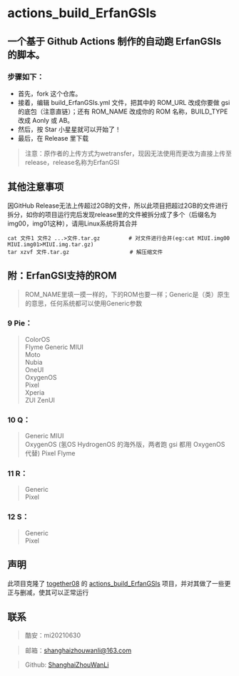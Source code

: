 # actions_build_ErfanGSIs  

## 一个基于 Github Actions 制作的自动跑 ErfanGSIs 的脚本。 
### 步骤如下： 
- 首先，fork 这个仓库。 
- 接着，编辑 build_ErfanGSIs.yml 文件，把其中的 ROM_URL 改成你要做 gsi 的底包（注意直链）；还有 ROM_NAME 改成你的 ROM 名称，BUILD_TYPE 改成 Aonly 或 AB。 
- 然后，按 Star 小星星就可以开始了！ 
- 最后，在 Release 里下载

> 注意：原作者的上传方式为wetransfer，现因无法使用而更改为直接上传至release，release名称为ErfanGSI

## 其他注意事项 ##
因GitHub Release无法上传超过2GB的文件，所以此项目把超过2GB的文件进行拆分，如你的项目运行完后发现release里的文件被拆分成了多个（后缀名为img00，img01这种），请用Linux系统将其合并

```
cat 文件1 文件2 ...>文件.tar.gz         # 对文件进行合并(eg:cat MIUI.img00 MIUI.img01>MIUI.img.tar.gz)
tar xzvf 文件.tar.gz                   # 解压缩文件
```

## 附：ErfanGSI支持的ROM ##
> ROM_NAME里填一摸一样的，下的ROM也要一样；Generic是（类）原生的意思，任何系统都可以使用Generic参数
### 9 Pie： ### 
> ColorOS	
Flyme
Generic
MIUI	
Moto	
Nubia	
OneUI	
OxygenOS	
Pixel	
Xperia	
ZUI	
ZenUI
### 10 Q： ###
> Generic
MIUI	
OxygenOS (氢OS HydrogenOS 的海外版，两者跑 gsi 都用 OxygenOS 代替)
Pixel
Flyme
### 11 R： ##
> Generic	
Pixel
### 12 S： ##
> Generic	
Pixel

## 声明 ##
此项目克隆了 [together08](https://github.com/together08) 的 [actions_build_ErfanGSIs](https://github.com/together08/actions_build_ErfanGSIs) 项目，并对其做了一些更正与删减，使其可以正常运行

## 联系 ##
> 酷安：mi20210630

> 邮箱：shanghaizhouwanli@163.com

> Github: [ShanghaiZhouWanLi](https://github.com/ShanghaiZhouWanLi)
